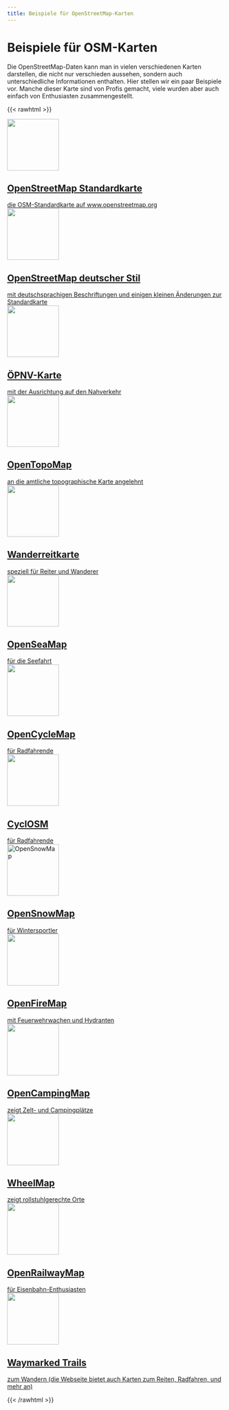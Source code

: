 ```yaml
---
title: Beispiele für OpenStreetMap-Karten
---
```


# Beispiele für OSM-Karten

Die OpenStreetMap-Daten kann man in vielen verschiedenen Karten darstellen, die
nicht nur verschieden aussehen, sondern auch unterschiedliche Informationen
enthalten. Hier stellen wir ein paar Beispiele vor. Manche dieser Karte sind
von Profis gemacht, viele wurden aber auch einfach von Enthusiasten
zusammengestellt.

{{< rawhtml >}}

<div class="grid-container">
    <a class="grid-box with-link" target="_blank" href="https://www.openstreetmap.org/">
        <img src="/img/maps/osmorg.png" alt="" width="120">
        <div class="description"><h2>OpenStreetMap Standardkarte</h2>
        die OSM-Standardkarte auf www.openstreetmap.org</div>
    </a>
    <a class="grid-box with-link" target="_blank" href="/karte/">
        <img src="/img/maps/germanstyle.png" alt="" width="120">
        <div class="description"><h2>OpenStreetMap deutscher Stil</h2>
        mit deutschsprachigen Beschriftungen und einigen kleinen Änderungen
        zur Standardkarte</div>
    </a>
    <a class="grid-box with-link" target="_blank" href="https://www.öpnvkarte.de/">
        <img src="/img/maps/oepnv.png" alt="" width="120" />
        <div class="description"><h2>ÖPNV-Karte</h2>
        mit der Ausrichtung auf den Nahverkehr</div>
    </a>
    <a class="grid-box with-link" target="_blank" href="https://opentopomap.org/">
        <img src="/img/maps/opentopomap.png" alt="" width="120" />
        <div class="description"><h2>OpenTopoMap</h2>
        an die amtliche topographische Karte angelehnt</div>
    </a>
    <a class="grid-box with-link" target="_blank" href="https://www.wanderreitkarte.de/">
        <img src="/img/maps/reitwander.png" alt="" width="120" />
        <div class="description"><h2>Wanderreitkarte</h2>
        speziell für Reiter und Wanderer</div>
    </a>
    <a class="grid-box with-link" target="_blank" href="https://www.openseamap.org/">
        <img src="/img/maps/sea.png" alt="" width="120" />
        <div class="description"><h2>OpenSeaMap</h2>
        für die Seefahrt</div>
    </a>
    <a class="grid-box with-link" target="_blank" href="https://www.opencyclemap.org/">
        <img src="/img/maps/opencyclemap.png" alt="" width="120" />
        <div class="description"><h2>OpenCycleMap</h2>
        für Radfahrende</div>
    </a>
    <a class="grid-box with-link" target="_blank" href="https://www.cyclosm.org/">
        <img src="/img/maps/cyclosm.png" alt="" width="120" />
        <div class="description"><h2>CyclOSM</h2>
        für Radfahrende</div>
    </a>
    <a class="grid-box with-link" target="_blank" href="https://www.opensnowmap.org/">
        <img src="/img/maps/opensnowmap.png" alt="OpenSnowMap" width="120" />
        <div class="description"><h2>OpenSnowMap</h2>
        für Wintersportler</div>
    </a>
    <a class="grid-box with-link" target="_blank" href="https://openfiremap.de/">
        <img src="/img/maps/openfiremap.png" alt="" width="120" />
        <div class="description"><h2>OpenFireMap</h2>
        mit Feuerwehrwachen und Hydranten</div>
    </a>
    <a class="grid-box with-link" target="_blank" href="https://opencampingmap.org/de/">
        <img src="/img/maps/opencampingmap.png" alt="" width="120" />
        <div class="description"><h2>OpenCampingMap</h2>
        zeigt Zelt- und Campingplätze</div>
    </a>
    <a class="grid-box with-link" target="_blank" href="https://wheelmap.org/">
        <img src="/img/maps/wheelmap.png" alt="" width="120" />
        <div class="description"><h2>WheelMap</h2>
        zeigt rollstuhlgerechte Orte</div>
    </a>
    <a class="grid-box with-link" target="_blank" href="https://openrailwaymap.org/">
        <img src="/img/maps/openrailwaymap.png" alt="" width="120"/>
        <div class="description"><h2>OpenRailwayMap</h2>
        für Eisenbahn-Enthusiasten</div>
    </a>
    <a class="grid-box with-link" target="_blank" href="https://hiking.waymarkedtrails.org/">
        <img src="/img/maps/waymarkedtrails.png" alt="" width="120"/>
        <div class="description"><h2>Waymarked Trails</h2>
        zum Wandern (die Webseite bietet auch Karten zum Reiten, Radfahren,
        und mehr an)</div>
    </a>
</div>

{{< /rawhtml >}}

